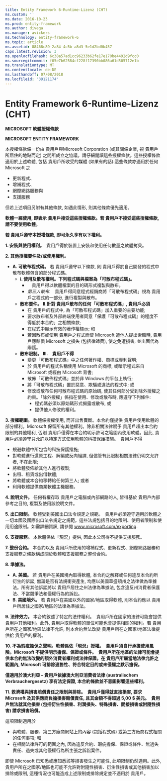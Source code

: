 ```yaml
---
title: Entity Framework 6-Runtime-Lizenz (CHT)
ms.custom: ''
ms.date: 2016-10-23
ms.prod: entity-framework
ms.author: divega
ms.manager: avickers
ms.technology: entity-framework-6
ms.topic: article
ms.assetid: 88468c89-2a84-4c5b-a8d3-5e1d2bd0b457
caps.latest.revision: 3
ms.openlocfilehash: 6c38a57ad1cc96233b62fe17e170be4492d9fcc0
ms.sourcegitcommit: f05e7b62584cf228f17390bb086a61d505712e1b
ms.translationtype: MT
ms.contentlocale: de-DE
ms.lasthandoff: 07/08/2018
ms.locfileid: "39121174"
---
```

# <a name="entity-framework-6-runtime-license-cht"></a>Entity Framework 6-Runtime-Lizenz (CHT)
**MICROSOFT 軟體授權條款**

**MICROSOFT ENTITY FRAMEWORK**

本授權條款係一份由 貴用戶與Microsoft Corporation (或其關係企業, 視 貴用戶所居住的地點而定) 之間所成立之協議。請仔細閱讀這些授權條款。這些授權條款適用於上述軟體, 包括 貴用戶所收受的媒體 (如果有的話).這些條款亦適用於任何Microsoft 之

-   更新程式、
-   增補程式、
-   網際網路服務與
-   支援服務

但若上述項目另附有其他條款, 如遇此情形, 則其他條款優先適用。

**軟體一經使用, 即表示 貴用戶接受這些授權條款。若 貴用戶不接受這些授權條款, 請不要使用軟體。**

**若 貴用戶遵守本授權條款, 即可永久享有以下權利。**

**1. 安裝與使用權利。**　貴用戶得於裝置上安裝和使用任何數量之軟體拷貝。

**2. 其他授權要件及/或使用權利。**

-   **A. 可散布程式碼。** 若 貴用戶遵守以下條款, 則 貴用戶得於自己開發的程式中散布軟體包含的部分程式碼。
    -   **i. 使用及散布權利。下列程式碼與檔案為「可散布程式碼」。**
        -   　貴用戶得以軟體檔案的目的碼形式複製與散布。
        -   *第三人散布*.　貴用戶得同意程式經銷商將「可散布程式碼」視為 貴用戶之程式的一部分, 進行複製與散布。
    -   **散布要件。 II.針對 貴用戶散布的任何「可散布程式碼」, 貴用戶必須**
        -   在 貴用戶的程式中, 為「可散布程式碼」加入重要的主要功能;
        -   要求散布者及外部終端使用者同意「保護『可散布程式碼』的程度不得低於本合約」之相關條款;
        -   在程式中顯示有效的著作權標示; 和
        -   若因散布或使用 貴用戶之程式而使 Microsoft 遭他人提出索賠時, 貴用戶應賠償 Microsoft 之損失 (包括律師費), 使之免遭損害, 並出面代為辯護。
    -   **散布限制。 III.　貴用戶不得**
        -   變更「可散布程式碼」中之任何著作權、商標或專利聲明;
        -   於 貴用戶的程式名稱使用 Microsoft 的商標, 或暗示程式來自 Microsoft 或經由 Microsoft 背書;
        -   散佈「可散佈程式碼」並於非 Windows 的平台上執行;
        -   將「可散布程式碼」置於惡意、欺騙或違法的程式中; 或
        -   修改或散布任何可散布程式碼的原始碼, 使其任何部分受到除外授權之約束。「除外授權」係指在使用、修改或散布時, 應遵守下列條件:
            -   程式碼必須以原始碼形式揭露或散布, 或
            -   提供他人修改的權利。

**3. 授權範圍。** 軟體係授權使用, 而非出售賣斷。本合約僅提供 貴用戶使用軟體的部分權利。Microsoft 保留所有其他權利。除非相關法律賦予 貴用戶超出本合約限制的其他權利, 否則 貴用戶僅得在本合約明示許可之範圍內使用軟體。因此, 貴用戶必須遵守只允許以特定方式使用軟體的科技保護措施。　貴用戶不得

-   規避軟體中所包含的科技保護措施;
-   對軟體進行還原工程、解編或反向組譯, 但儘管有此限制相關法律仍明文允許者, 不在此限;
-   將軟體發佈給其他人進行複製;
-   出租、租賃或出借軟體;
-   將軟體或本合約移轉給任何第三人; 或者
-   利用軟體提供商業軟體主機服務。

**4. 說明文件。** 任何有權存取 貴用戶之電腦或內部網路的人, 皆得基於 貴用戶內部參考之目的, 複製及使用該說明文件。

**5. 出口限制。** 軟體受到美國出口法令規定之規範。　貴用戶必須遵守適用於軟體之一切本國及國際出口法令規定之規範。這些法規包括目的地限制、使用者限制和使用用途限制。如需詳細資訊, 請參閱 www.microsoft.com/exporting.

**6. 支援服務。** 本軟體係依「現況」提供, 因此本公司得不提供支援服務。

**7. 整份合約。** 本合約以及 貴用戶所使用的增補程式、更新程式、網際網路服務和支援服務之條款構成關於軟體和支援服務之整份合約。

**8. 準據法。**

-   **A. 美國。** 若 貴用戶在美國境內取得軟體, 本合約之解釋或任何違反本合約所衍生的訴訟, 無論是否有法規衝突產生, 均應以美國華盛頓州之法律做為準據法。所有其他訴訟將以 貴用戶居住之州法律為準據法, 包含違反州消費者保護法、不當競爭法和侵權行為的訴訟。
-   **B. 美國境外。** 若 貴用戶在美國以外的國家/地區取得軟體, 則本合約應以 貴用戶所居住之國家/地區的法律為準據法。

**9. 法律效力。** 本合約敘述了特定的法律權利。　貴用戶所在國家的法律可能會提供 貴用戶其他權利。此外, 貴用戶取得軟體的單位可能也會提供相關的權利。若 貴用戶所在之國家/地區法律不允許, 則本合約無法改變 貴用戶所在之國家/地區法律提供給 貴用戶的權利。

**10. 不為瑕疵擔保之聲明。軟體係依「現況」授權。　貴用戶須自行承擔使用風險。Microsoft 不提供明示擔保、保證或條件。　貴用戶所在地區的法律可能會提供本合約無法改變的額外消費者權利或法律保證。在 貴用戶所屬當地法律允許之範圍內, Microsoft 可排除適售性、符合特定目的或未侵權之默示擔保。**

**僅適用於澳大利亞 – 貴用戶依據澳大利亞消費者法律 (australischem Verbrauchergesetz) 享有法定保證, 本合約條款並不意圖影響這些權利。**

**11. 救濟權與損害賠償責任之限制與排除。　貴用戶僅得就直接損害, 要求 Microsoft 及其供應商負擔損害賠償責任, 且其金額不得超過 5,00 $ 美元。　貴用戶無法就其他損害 (包括衍生性損害、利潤損失、特殊損害、間接損害或附隨性損害) 請求損害賠償。**

這項限制適用於

-   與軟體、服務、第三方廠商網站上的內容 (包括程式碼) 或第三方廠商程式相關的任何事項; 和
-   在相關法律許可的範圍之內, 因為違反合約、瑕疵擔保、保證或條件、無過失責任、過失或其他侵權行為所主張之訴訟案件。

即使 Microsoft 已知悉或應知悉該等損害發生之可能性, 此項限制仍然適用。此外, 貴用戶所在之國家/地區也可能不允許對附隨性損害、衍生性損害或其他損害加以排除或限制, 這種情況也可能造成上述限制或排除規定並不適用於 貴用戶。
